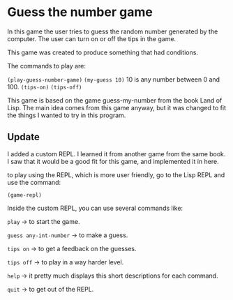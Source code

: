 # Guess the number game

In this game the user tries to guess the random number generated by the computer. The user can turn on or off the tips in the game. 

This game was created to produce something that had conditions. 

The commands to play are: 

`(play-guess-number-game)`
`(my-guess 10)` 10 is any number between 0 and 100.
`(tips-on)`
`(tips-off)`

This game is based on the game guess-my-number from the book Land of Lisp. The main idea comes from this game anyway, but it was changed to fit the things I wanted to try in this program. 

## Update

I added a custom REPL. I learned it from another game from the same book. I saw that it would be a good fit for this game, and implemented it in here. 

to play using the REPL, which is more user friendly, go to the Lisp REPL and use the command:

`(game-repl)`

Inside the custom REPL, you can use several commands like:

`play` -> to start the game.

`guess any-int-number` -> to make a guess.

`tips on` -> to get a feedback on the guesses.

`tips off` -> to play in a way harder level.

`help` -> it pretty much displays this short descriptions for each command.

`quit` -> to get out of the REPL. 


